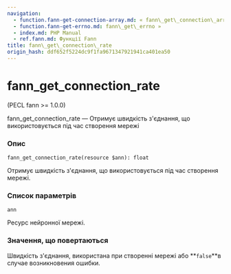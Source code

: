 ```yaml
---
navigation:
  - function.fann-get-connection-array.md: « fann\_get\_connection\_array
  - function.fann-get-errno.md: fann\_get\_errno »
  - index.md: PHP Manual
  - ref.fann.md: Функції Fann
title: fann\_get\_connection\_rate
origin_hash: ddf652f5224dc9f1fa9671347921941ca401ea50
---
```

# fann\_get\_connection\_rate

(PECL fann >= 1.0.0)

fann\_get\_connection\_rate — Отримує швидкість з'єднання, що використовується під час створення мережі

### Опис

```methodsynopsis
fann_get_connection_rate(resource $ann): float
```

Отримує швидкість з'єднання, що використовується під час створення мережі.

### Список параметрів

`ann`

Ресурс нейронної мережі.

### Значення, що повертаються

Швидкість з'єднання, використана при створенні мережі або \*\*`false`\*\*в случае возникновения ошибки.
